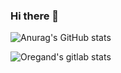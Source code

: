 ### Hi there 👋
![Anurag's GitHub stats](https://github-readme-stats.vercel.app/api?username=vspok&show_icons=true&theme=radical)

![Oregand's gitlab stats](https://gitlab-readme-stats.vercel.app/api?username=oregand&show_icons=true)


<!--
**vspok/vspok** is a ✨ _special_ ✨ repository because its `README.md` (this file) appears on your GitHub profile.

Here are some ideas to get you started:

- 🔭 I’m currently working on ...
- 🌱 I’m currently learning ...
- 👯 I’m looking to collaborate on ...
- 🤔 I’m looking for help with ...
- 💬 Ask me about ...
- 📫 How to reach me: ...
- 😄 Pronouns: ...
- ⚡ Fun fact: ...
-->
